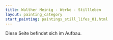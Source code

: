 ```yaml
---
title: Walther Meinig - Werke - Stillleben
layout: painting_category
start_painting: paintings_still_lifes_01.html
---
```


Diese Seite befindet sich im Aufbau.